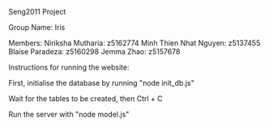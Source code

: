 Seng2011 Project

Group Name: Iris

Members:
  Niriksha Mutharia: z5162774
  Minh Thien Nhat Nguyen: z5137455
  Blaise Paradeza: z5160298
  Jemma Zhao: z5157678
  
Instructions for running the website:

First, initialise the database by running "node init_db.js"

Wait for the tables to be created, then Ctrl + C

Run the server with "node model.js"
